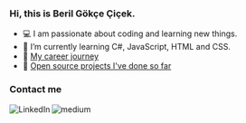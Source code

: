 


<h3>Hi, this is Beril Gökçe Çiçek.</h3>

- 💻 I am passionate about coding and learning new things.
- 🌱 I’m currently learning C#, JavaScript, HTML and CSS.
- 📑 [My career journey](https://www.linkedin.com/in/berilgokcecicek/) 
- 🚀 [Open source projects I've done so far](https://github.com/gokcecicek?tab=repositories)

  
<h3>Contact me</h3>

[<img align="left" alt="LinkedIn" src="https://img.shields.io/badge/linkedin-%230077B5.svg?&style=for-the-badge&logo=linkedin&logoColor=white" />][linkedin]
[<img align="left" alt="medium" src="https://img.shields.io/badge/medium-%2312100E.svg?&style=for-the-badge&logo=medium&logoColor=white" />][medium]

[medium]: https://medium.com/@cicekberilgokce
[linkedin]: https://www.linkedin.com/in/berilgokcecicek/

